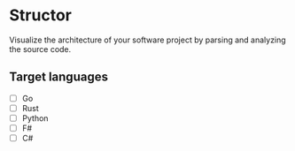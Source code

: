 # Structor

Visualize the architecture of your software project by parsing and analyzing the source code.

## Target languages

- [ ] Go
- [ ] Rust
- [ ] Python
- [ ] F#
- [ ] C#